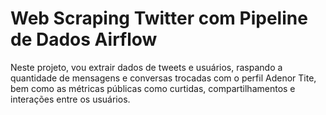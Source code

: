 # Web Scraping Twitter com Pipeline de Dados Airflow 

Neste projeto, vou extrair dados de tweets e usuários, raspando a quantidade de mensagens e conversas trocadas com o perfil Adenor Tite, bem como as métricas públicas como curtidas, compartilhamentos e interações entre os usuários.
